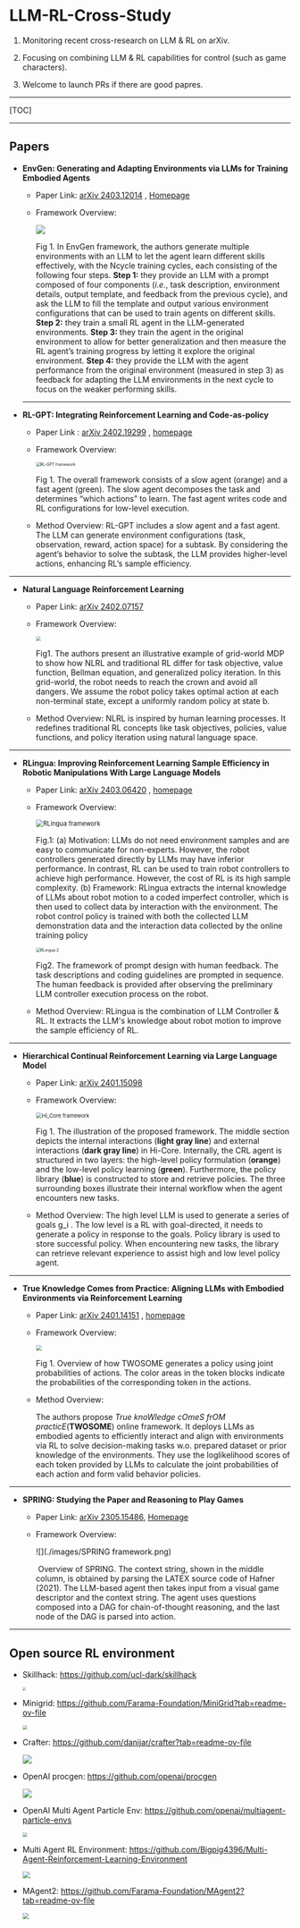 

# LLM-RL-Cross-Study

1. Monitoring recent cross-research on LLM &amp; RL on arXiv.
2. Focusing on combining LLM & RL capabilities for control (such as game characters).

3. Welcome to launch PRs if there are good papres.

***

[TOC]



***

## Papers

- **EnvGen: Generating and Adapting Environments via LLMs for Training Embodied Agents**

    - Paper Link: [arXiv 2403.12014](https://arxiv.org/abs/2403.12014) , [Homepage](https://envgen-llm.github.io/)

    - Framework Overview: 

        ![](./images/EnvGen.png)

        Fig 1. In EnvGen framework, the authors generate multiple environments with an LLM to let the agent learn different skills effectively, with the Ncycle training cycles, each consisting of the following four steps. **Step 1:** they provide an LLM with a prompt composed of four components (*i.e*., task description, environment details, output template, and feedback from the previous cycle), and ask the LLM to fill the template and output various environment configurations that can be used to train agents on different skills. **Step 2:** they train a small RL agent in the LLM-generated environments. **Step 3:** they train the agent in the original environment to allow for better generalization and then measure the RL agent’s training progress by letting it explore the original environment. **Step 4:** they provide the LLM with the agent performance from the original environment (measured in step 3) as feedback for adapting the LLM environments in the next cycle to focus on the weaker performing skills.

    ***

- **RL-GPT: Integrating Reinforcement Learning and Code-as-policy**

    - Paper Link : [arXiv 2402.19299](https://arxiv.org/abs/2402.19299) ,  [homepage](https://sites.google.com/view/rl-gpt/)

    - Framework Overview: 

        <img src="./images/RL-GPT framework.png" alt="RL-GPT framework" style="zoom: 50%;" />

        Fig 1.  The overall framework consists of a slow agent (orange) and a fast agent (green). The slow agent decomposes the task and determines “which actions” to learn. The fast agent writes code and RL configurations for low-level execution.

    - Method Overview:  RL-GPT includes a slow agent and a fast agent.  The LLM can generate environment configurations (task, observation, reward, action space) for a subtask. By considering the agent’s behavior to solve the subtask, the LLM provides higher-level actions, enhancing RL’s sample efficiency.


***

- **Natural Language Reinforcement Learning**
  - Paper Link: [arXiv 2402.07157](https://arxiv.org/abs/2402.07157) 

  - Framework Overview: 

      <img src="./images/NLRL.png" style="zoom:50%;" />

      Fig1. The authors present an illustrative example of grid-world MDP to show how NLRL and traditional RL differ for task objective, value function, Bellman equation, and generalized policy iteration. In this grid-world, the robot needs to reach the crown and avoid all dangers. We assume the robot policy takes optimal action at each non-terminal state, except a uniformly random policy at state b.

  - Method Overview: NLRL is inspired by human learning processes. It redefines traditional RL concepts like task objectives, policies, value functions, and policy iteration using natural language space. 

***

- **RLingua: Improving Reinforcement Learning Sample Efficiency in Robotic Manipulations With Large Language Models**
  - Paper Link: [arXiv 2403.06420](https://arxiv.org/abs/2403.06420) , [homepage](https://rlingua.github.io/)
  
  - Framework Overview:
  
      <img src="./images/RLingua framework.png" alt="RLingua framework" style="zoom: 80%;" />
  
      Fig.1:  (a) Motivation: LLMs do not need environment samples and are easy to communicate for non-experts. However, the robot controllers generated directly by LLMs may have inferior performance. In contrast, RL can be used to train robot controllers to achieve high performance. However, the cost of RL is its high sample complexity. (b) Framework: RLingua extracts the internal knowledge of LLMs about robot motion to a coded imperfect controller, which is then used to collect data by interaction with the environment. The robot control policy is trained with both the collected LLM demonstration data and the interaction data collected by the online training policy
  
      <img src="./images/RLingua 2.png" alt="RLingua 2" style="zoom:50%;" />
  
      Fig2. The framework of prompt design with human feedback. The task descriptions and coding guidelines are prompted in sequence. The human feedback is provided after observing the preliminary LLM controller execution process on the robot.
  
  - Method Overview: RLingua is the combination of LLM Controller & RL. It extracts the LLM's knowledge about robot motion to improve the sample efficiency of RL.  

***

- **Hierarchical Continual Reinforcement Learning via Large Language Model**

    - Paper Link: [arXiv 2401.15098](https://arxiv.org/abs/2401.15098)

    - Framework Overview:

      <img src="images/Hi_Core framework.png" alt="Hi_Core framework" style="zoom:67%;" />

      Fig 1. The illustration of the proposed framework. The middle section depicts the internal interactions (**light gray line**) and external interactions (**dark gray line**) in Hi-Core. Internally, the CRL agent is structured in two layers: the high-level policy formulation (**orange**) and the low-level policy learning (**green**). Furthermore, the policy library (**blue**) is constructed to store and retrieve policies. The three surrounding boxes illustrate their internal workflow when the agent encounters new tasks.

    - Method Overview: The high level LLM is used to generate a series of goals g_i . The low level is a RL with goal-directed, it needs to generate a policy in response to the goals. Policy library is used to store successful policy. When encountering new tasks, the library can retrieve relevant experience to assist high and low level policy agent.

***

- **True Knowledge Comes from Practice: Aligning LLMs with Embodied Environments via Reinforcement Learning**

    - Paper Link: [arXiv 2401.14151](https://arxiv.org/abs/2401.14151) , [homepage](https://github.com/WeihaoTan/TWOSOME)

    - Framework Overview: 

        <img src="./images/TWOSOME framework.png" style="zoom: 67%;" />

        Fig 1. Overview of how TWOSOME generates a policy using joint probabilities of actions. The color areas in the token blocks indicate the probabilities of the corresponding token in the actions.

    - Method Overview: 

        The authors propose *True knoWledge cOmeS frOM practicE*(**TWOSOME**) online framework. It deploys LLMs as embodied agents to efficiently interact and align with environments via RL to solve decision-making tasks w.o. prepared dataset or prior knowledge of the environments. They use the loglikelihood scores of each token provided by LLMs to calculate the joint probabilities of each action and form valid behavior policies.

***

- **SPRING: Studying the Paper and Reasoning to Play Games**

    - Paper Link: [arXiv 2305.15486](https://arxiv.org/abs/2305.15486), [Homepage](https://github.com/Holmeswww/SPRING)

    - Framework Overview: 

        ![](./images/SPRING framework.png)

        ​	Overview of SPRING. The context string, shown in the middle column, is obtained by parsing the LATEX source code of Hafner (2021). The LLM-based agent then takes input from a visual game descriptor and the context string. The agent uses questions composed into a DAG for chain-of-thought reasoning, and the last node of the DAG is parsed into action.

***

## Open source RL environment 

- Skillhack: https://github.com/ucl-dark/skillhack

    <img src="./images/skillshack.png" style="zoom: 33%;" />

- Minigrid: https://github.com/Farama-Foundation/MiniGrid?tab=readme-ov-file

    <img src="./images/door-key-curriculum.gif" style="zoom: 50%;" />

- Crafter: https://github.com/danijar/crafter?tab=readme-ov-file

    ![](./images/crafter.gif)

- OpenAI procgen: https://github.com/openai/procgen

    ![](./images/procgen.gif)

- OpenAI Multi Agent Particle Env: https://github.com/openai/multiagent-particle-envs

    <img src="./images/MultiAgentParticle.gif" style="zoom: 50%;" />

- Multi Agent RL Environment: https://github.com/Bigpig4396/Multi-Agent-Reinforcement-Learning-Environment

    <img src="./images/MultiAgentRLenvDrones.gif" style="zoom:80%;" />

- MAgent2: https://github.com/Farama-Foundation/MAgent2?tab=readme-ov-file

    <img src="./images/MAgent.gif" style="zoom: 67%;" />
